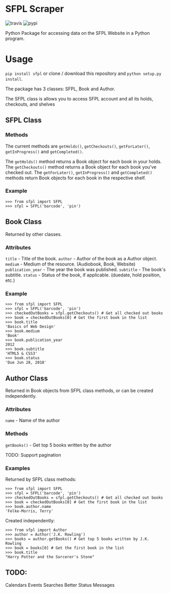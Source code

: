 # SFPL Scraper
![travis](https://travis-ci.org/kajchang/sfpl-scraper.svg?branch=master)
![pypi](https://badge.fury.io/py/sfpl.svg)

Python Package for accessing data on the SFPL Website in a Python program.

# Usage

```pip install sfpl``` or clone / download this repository and ```python setup.py install```.

The package has 3 classes: SFPL, Book and Author.

The SFPL class is allows you to access SFPL account and all its holds, checkouts, and shelves

## SFPL Class

### Methods

The current methods are ```getHolds()```, ```getCheckouts()```, ```getForLater()```, ```getInProgress()``` and ```getCompleted()```.

The ```getHolds()``` method returns a Book object for each book in your holds.
The ```getCheckouts()``` method returns a Book object for each book you've checked out.
The ```getForLater()```, ```getInProgress()``` and ```getCompleted()``` methods return Book objects for each book in the respective shelf.

### Example

```
>>> from sfpl import SFPL
>>> sfpl = SFPL('barcode', 'pin')
```

## Book Class

Returned by other classes.

### Attributes

```title``` - Title of the book.
```author``` - Author of the book as a Author object.
```medium``` - Medium of the resource. (Audiobook, Book, Website)
```publication_year``` - The year the book was published.
```subtitle``` - The book's subtitle.
```status``` - Status of the book, if applicable. (duedate, hold position, etc.)

### Example

```
>>> from sfpl import SFPL
>>> sfpl = SFPL('barcode', 'pin')
>>> checkedOutBooks = sfpl.getCheckouts() # Get all checked out books
>>> book = checkedOutBooks[0] # Get the first book in the list
>>> book.title
'Basics of Web Design'
>>> book.medium
'Book'
>>> book.publication_year
2012
>>> book.subtitle
'HTML5 & CSS3'
>>> book.status
'Due Jun 28, 2018'
```

## Author Class

Returned in Book objects from SFPL class methods, or can be created independently.

### Attributes

```name``` - Name of the author

### Methods

```getBooks()``` - Get top 5 books written by the author

TODO:
Support pagination

### Examples

Returned by SFPL class methods:

```
>>> from sfpl import SFPL
>>> sfpl = SFPL('barcode', 'pin')
>>> checkedOutBooks = sfpl.getCheckouts() # Get all checked out books
>>> book = checkedOutBooks[0] # Get the first book in the list
>>> book.author.name
'Felke-Morris, Terry'
```

Created independently:

```
>>> from sfpl import Author
>>> author = Author('J.K. Rowling')
>>> books = author.getBooks() # Get top 5 books written by J.K. Rowling
>>> book = books[0] # Get the first book in the list
>>> book.title
"Harry Potter and the Sorcerer's Stone"
```

## TODO:

Calendars
Events
Searches
Better Status Messages
